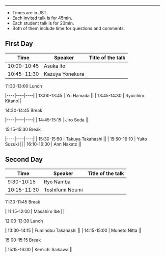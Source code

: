 ---

- Times are in JST. 
- Each invited talk is for 45min. 
- Each student talk is for 20min. 
- Both of them include time for questions and comments.

## First Day

| Time | Speaker | Title of the talk |
|----|----|----|
| 10:00-10:45 | Asuka Ito ||
| 10:45-11:30 | Kazuya Yonekura ||

11:30-13:00    Lunch

|----|----|----|
| 13:00-13:45  | Yu Hamada ||
| 13:45-14:30  | Ryuichiro Kitano||

14:30-14:45  Break

|----|----|----|
| 14:45-15:15 | Jiro Soda ||

15:15-15:30 Break

|----|----|----|
| 15:30-15:50 | Takuya Takahashi ||
| 15:50-16:10 | Yuito Suzuki ||
| 16:10-16:30 | Ann Nakato ||

## Second Day

| Time | Speaker | Title of the talk |
|----|----|----|
| 9:30-10:15 | Ryo Namba ||
| 10:15-11:30| Toshifumi Noumi ||

11:30-11:45 Break

| 11:15-12:00 | Masahiro Ibe ||

12:00-13:30 Lunch

| 13:30-14:15 | Fuminobu Takahashi ||
| 14:15-15:00 | Muneto Nitta ||

15:00-15:15 Break

| 15:15-16:00 | Ken’ichi Saikawa ||





